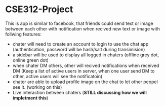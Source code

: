 # CSE312-Project
This is app is similar to facebook, that friends could send text or image between each other with notification when recived new text or image with follwing features:
- chater will need to create an account to login to use the chat app (authentication, password will be hash/salt during transimision)
- a sidebar will be used to display all logged in chaters (offline grey dot, online green dot)
- when chater DM others, other will recived notifications when received DM (Keep a list of active users in server, when one user send DM to other, active users will see the notificatoin)
- chater are able to upload profile image on the chat to let other peopel see it. (working on this)
- Live interaction between chaters (**STILL discussing how we will impletment this**)
